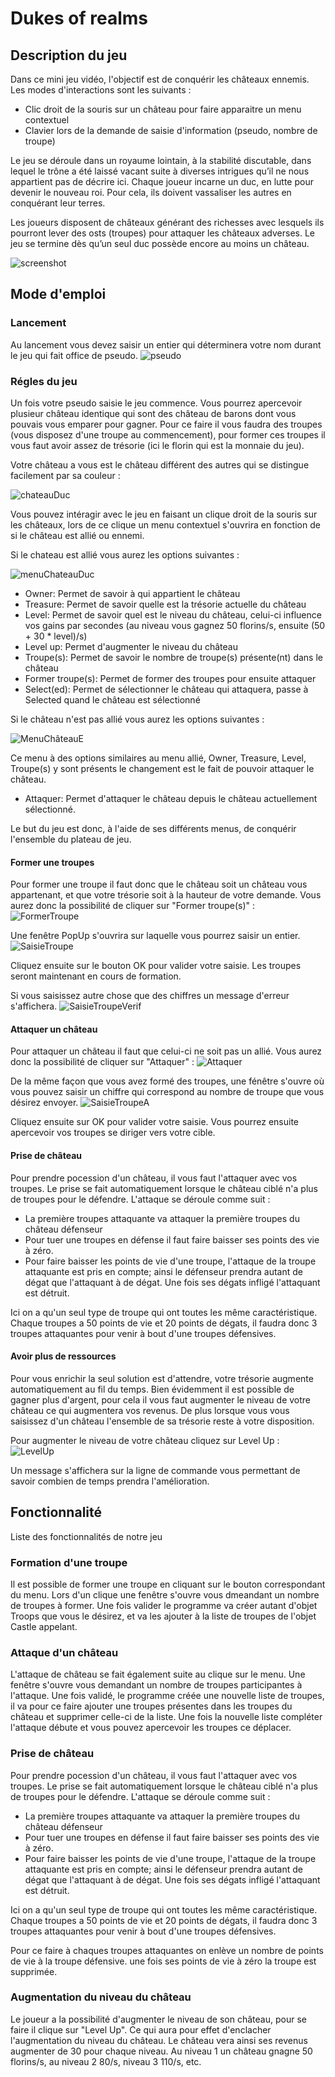 # Dukes of realms
## Description du jeu

Dans ce mini jeu vidéo, l'objectif est de conquérir les châteaux ennemis. Les modes d'interactions sont les suivants :

- Clic droit de la souris sur un château pour faire apparaitre un menu contextuel
- Clavier lors de la demande de saisie d'information (pseudo, nombre de troupe)

Le jeu se déroule dans un royaume lointain, à la stabilité discutable, dans lequel le trône a été laissé vacant suite à diverses intrigues qu’il ne nous appartient pas de décrire ici. Chaque joueur incarne un duc, en lutte pour devenir le nouveau roi. Pour cela, ils doivent vassaliser les autres en conquérant leur terres.

Les joueurs disposent de châteaux générant des richesses avec lesquels ils pourront lever des osts (troupes) pour attaquer les châteaux adverses. Le jeu se termine dès qu’un seul duc possède encore au moins un château.

 

![screenshot](DoRdescriptionJeu.png)


## Mode d'emploi
### Lancement

Au lancement vous devez saisir un entier qui déterminera votre nom durant le jeu qui fait office de pseudo.
![pseudo](DoRPseudo.png)


### Régles du jeu

Un fois votre pseudo saisie le jeu commence. Vous pourrez apercevoir plusieur château identique qui sont des château de barons dont vous pouvais vous emparer pour gagner. Pour ce faire il vous faudra des troupes (vous disposez d'une troupe au commencement), pour former ces troupes il vous faut avoir assez de trésorie (ici le florin qui est la monnaie du jeu).

Votre château a vous est le château différent des autres qui se distingue facilement par sa couleur :

![chateauDuc](DoRchateauDuc.png)

Vous pouvez intéragir avec le jeu en faisant un clique droit de la souris sur les châteaux, lors de ce clique un menu contextuel s'ouvrira en fonction de si le château est allié ou ennemi.

Si le chateau est allié vous aurez les options suivantes : 

![menuChateauDuc](DoRMenuChateauDuc.png)

- Owner: Permet de savoir à qui appartient le château
- Treasure: Permet de savoir quelle est la trésorie actuelle du château
- Level: Permet de savoir quel est le niveau du château, celui-ci influence vos gains par secondes (au niveau  vous gagnez 50 florins/s, ensuite (50 + 30 * level)/s)
- Level up: Permet d'augmenter le niveau du château
- Troupe(s): Permet de savoir le nombre de troupe(s) présente(nt) dans le château
- Former troupe(s): Permet de former des troupes pour ensuite attaquer
- Select(ed): Permet de sélectionner le château qui attaquera, passe à Selected quand le château est sélectionné

Si le château n'est pas allié vous aurez les options suivantes :

![MenuChâteauE](DoRMenuChateauE.png)

Ce menu à des options similaires au menu allié, Owner, Treasure, Level, Troupe(s) y sont présents le changement est le fait de pouvoir attaquer le château.

- Attaquer: Permet d'attaquer le château depuis le château actuellement sélectionné.

Le but du jeu est donc, à l'aide de ses différents menus, de conquérir l'ensemble du plateau de jeu.

#### Former une troupes 

Pour former une troupe il faut donc que le château soit un château vous appartenant, et que votre trésorie soit à la hauteur de votre demande. Vous aurez donc la possibilité de cliquer sur "Former troupe(s)" : ![FormerTroupe](DoRFormer.png)

Une fenêtre PopUp s'ouvrira sur laquelle vous pourrez saisir un entier. ![SaisieTroupe](DoRSaisieTroupe.png)

Cliquez ensuite sur le bouton OK pour valider votre saisie. Les troupes seront maintenant en cours de formation.

Si vous saisissez autre chose que des chiffres un message d'erreur s'affichera. ![SaisieTroupeVerif](DoRSaisieTroupeVerif.png)

#### Attaquer un château

Pour attaquer un château il faut que celui-ci ne soit pas un allié. Vous aurez donc la possibilité de cliquer sur "Attaquer" : ![Attaquer](DoRAttaquer.png)

De la même façon que vous avez formé des troupes, une fénêtre s'ouvre où vous pouvez saisir un chiffre qui correspond au nombre de troupe que vous désirez envoyer. ![SaisieTroupeA](DoRSaisieTroupeA.png)

Cliquez ensuite sur OK pour valider votre saisie. Vous pourrez ensuite apercevoir vos troupes se diriger vers votre cible.

#### Prise de château

Pour prendre pocession d'un château, il vous faut l'attaquer avec vos troupes. Le prise se fait automatiquement lorsque le château ciblé n'a plus de troupes pour le défendre. L'attaque se déroule comme suit :

- La première troupes attaquante va attaquer la première troupes du château défenseur
- Pour tuer une troupes en défense il faut faire baisser ses points des vie à zéro.
- Pour faire baisser les points de vie d'une troupe, l'attaque de la troupe attaquante est pris en compte; ainsi le défenseur prendra autant de dégat que l'attaquant à de dégat. Une fois ses dégats infligé l'attaquant est détruit.


Ici on a qu'un seul type de troupe qui ont toutes les même caractéristique. Chaque troupes a 50 points de vie et 20 points de dégats, il faudra donc 3 troupes attaquantes pour venir à bout d'une troupes défensives.

#### Avoir plus de ressources

Pour vous enrichir la seul solution est d'attendre, votre trésorie augmente automatiquement au fil du temps. Bien évidemment il est possible de gagner plus d'argent, pour cela il vous faut augmenter le niveau de votre château ce qui augmentera vos revenus. De plus lorsque vous vous saisissez d'un château l'ensemble de sa trésorie reste à votre disposition.

Pour augmenter le niveau de votre château cliquez sur Level Up : ![LevelUp](DoRLevelUp.png)

Un message s'affichera sur la ligne de commande vous permettant de savoir combien de temps prendra l'amélioration.


## Fonctionnalité

Liste des fonctionnalités de notre jeu

### Formation d'une troupe

Il est possible de former une troupe en cliquant sur le bouton correspondant du menu. Lors d'un clique une fenêtre s'ouvre vous dmeandant un nombre de troupes à former. Une fois valider le programme va créer autant d'objet Troops que vous le désirez, et va les ajouter à la liste de troupes de l'objet Castle appelant.

### Attaque d'un château

L'attaque de château se fait également suite au clique sur le menu. Une fenêtre s'ouvre vous demandant un nombre de troupes participantes à l'attaque. Une fois validé, le programme créée une nouvelle liste de troupes, il va pour ce faire ajouter une troupes présentes dans les troupes du château et supprimer celle-ci de la liste.
Une fois la nouvelle liste compléter l'attaque débute et vous pouvez apercevoir les troupes ce déplacer.

### Prise de château

Pour prendre pocession d'un château, il vous faut l'attaquer avec vos troupes. Le prise se fait automatiquement lorsque le château ciblé n'a plus de troupes pour le défendre. L'attaque se déroule comme suit :

- La première troupes attaquante va attaquer la première troupes du château défenseur
- Pour tuer une troupes en défense il faut faire baisser ses points des vie à zéro.
- Pour faire baisser les points de vie d'une troupe, l'attaque de la troupe attaquante est pris en compte; ainsi le défenseur prendra autant de dégat que l'attaquant à de dégat. Une fois ses dégats infligé l'attaquant est détruit.


Ici on a qu'un seul type de troupe qui ont toutes les même caractéristique. Chaque troupes a 50 points de vie et 20 points de dégats, il faudra donc 3 troupes attaquantes pour venir à bout d'une troupes défensives.

Pour ce faire à chaques troupes attaquantes on enlève un nombre de points de vie à la troupe défensive. une fois ses points de vie à zéro la troupe est supprimée.

### Augmentation du niveau du château

Le joueur a la possibilité d'augmenter le niveau de son château, pour se faire il clique sur "Level Up". Ce qui aura pour effet d'enclacher l'augmentation du niveau du château. Le château vera ainsi ses revenus augmenter de 30 pour chaque niveau. Au niveau 1 un château gnagne 50 florins/s, au niveau 2 80/s, niveau 3 110/s, etc.



